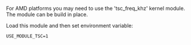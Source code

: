 For AMD platforms you may need to use the 'tsc_freq_khz' kernel module.  The module can
be build in place.

Load this module and then set environment variable:

```
USE_MODULE_TSC=1
```
